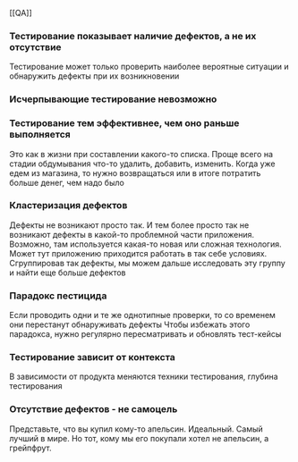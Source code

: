 [[QA]]
### Тестирование показывает наличие дефектов, а не их отсутствие
Тестирование может только проверить наиболее вероятные ситуации и обнаружить дефекты при их возникновении

### Исчерпывающие тестирование невозможно
### Тестирование тем эффективнее, чем оно раньше выполняется
Это как в жизни при составлении какого-то списка. Проще всего на стадии обдумывания что-то удалить, добавить, изменить. Когда уже едем из магазина, то нужно возвращаться или в итоге потратить больше денег, чем надо было
### Кластеризация дефектов
Дефекты не возникают просто так. И тем более просто так не возникают дефекты в какой-то проблемной части приложения. Возможно, там используется какая-то новая или сложная технология. Может тут приложению приходится работать в так себе условиях. 
Сгруппировав так дефекты, мы можем дальше исследовать эту группу и найти еще больше дефектов
### Парадокс пестицида
Если проводить одни и те же однотипные проверки, то со временем они перестанут обнаруживать дефекты
Чтобы избежать этого парадокса, нужно регулярно пересматривать и обновлять тест-кейсы
### Тестирование зависит от контекста
В зависимости от продукта меняются техники тестирования, глубина тестирования
### Отсутствие дефектов - не самоцель
Представьте, что вы купил кому-то апельсин. Идеальный. Самый лучший в мире. Но тот, кому мы его покупали хотел не апельсин, а грейпфрут.
